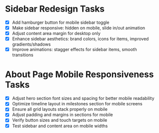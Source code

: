 # Sidebar Redesign Tasks

- [x] Add hamburger button for mobile sidebar toggle
- [x] Make sidebar responsive: hidden on mobile, slide in/out animation
- [x] Adjust content area margin for desktop only
- [x] Enhance sidebar aesthetics: brand colors, icons for items, improved gradients/shadows
- [x] Improve animations: stagger effects for sidebar items, smooth transitions

# About Page Mobile Responsiveness Tasks

- [x] Adjust hero section font sizes and spacing for better mobile readability
- [x] Optimize timeline layout in milestones section for mobile screens
- [x] Ensure all grid layouts stack properly on mobile
- [x] Adjust padding and margins in sections for mobile
- [x] Verify button sizes and touch targets on mobile
- [x] Test sidebar and content area on mobile widths
